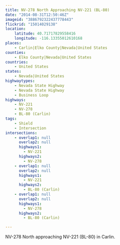 ```yaml
---
title: NV-278 North Approaching NV-221 (BL-80)
date: "2014-08-31T12:50:46Z"
imageid: "3886792322437778443"
flickrid: "15014029138"
location:
    latitude: 40.71717829558416
    longitude: -116.13355012610168
places:
    - Carlin|Elko County|Nevada|United States
counties:
    - Elko County|Nevada|United States
countries:
    - United States
states:
    - Nevada|United States
highwaytypes:
    - Nevada State Highway
    - Nevada State Highway
    - Business Loop
highways:
    - NV-221
    - NV-278
    - BL-80 (Carlin)
tags:
    - Shield
    - Intersection
intersections:
    - overlap1: null
      overlap2: null
      highways1:
        - NV-221
      highways2:
        - NV-278
    - overlap1: null
      overlap2: null
      highways1:
        - NV-221
      highways2:
        - BL-80 (Carlin)
    - overlap1: null
      overlap2: null
      highways1:
        - NV-278
      highways2:
        - BL-80 (Carlin)

---
```

NV-278 North approaching NV-221 (BL-80) in Carlin.